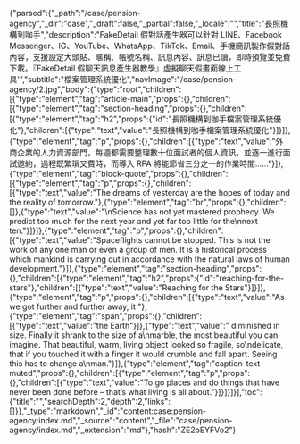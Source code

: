 {"parsed":{"_path":"/case/pension-agency","_dir":"case","_draft":false,"_partial":false,"_locale":"","title":"長照機構到咖手","description":"FakeDetail 假對話產生器可以針對 LINE、Facebook Messenger、IG、YouTube、WhatsApp、TikTok、Email、手機簡訊製作假對話內容，支援設定大頭貼、暱稱、帳號名稱、訊息內容、訊息已讀，即時預覽並免費下載。『FakeDetail 假聊天訊息產生器教學』虛擬聊天假畫面線上工具'","subtitle":"檔案管理系統優化","navImage":"/case/pension-agency/2.jpg","body":{"type":"root","children":[{"type":"element","tag":"article-main","props":{},"children":[{"type":"element","tag":"section-heading","props":{},"children":[{"type":"element","tag":"h2","props":{"id":"長照機構到咖手檔案管理系統優化"},"children":[{"type":"text","value":"長照機構到咖手檔案管理系統優化"}]}]},{"type":"element","tag":"p","props":{},"children":[{"type":"text","value":"外商企業的人力資源部門，每週都需要整理數十位面試者的個人資訊，並逐一進行面試邀約，過程既繁瑣又費時，而導入 RPA 將能節省三分之一的作業時間......"}]},{"type":"element","tag":"block-quote","props":{},"children":[{"type":"element","tag":"p","props":{},"children":[{"type":"text","value":"The dreams of yesterday are the hopes of today and the reality of tomorrow."},{"type":"element","tag":"br","props":{},"children":[]},{"type":"text","value":"\nScience has not yet mastered prophecy. We predict too much for the next year and yet far too little for the\nnext ten."}]}]},{"type":"element","tag":"p","props":{},"children":[{"type":"text","value":"Spaceflights cannot be stopped. This is not the work of any one man or even a group of men. It is a historical process which mankind is carrying out in accordance with the natural laws of human development."}]},{"type":"element","tag":"section-heading","props":{},"children":[{"type":"element","tag":"h2","props":{"id":"reaching-for-the-stars"},"children":[{"type":"text","value":"Reaching for the Stars"}]}]},{"type":"element","tag":"p","props":{},"children":[{"type":"text","value":"As we got further and further away, it "},{"type":"element","tag":"span","props":{},"children":[{"type":"text","value":"the Earth"}]},{"type":"text","value":" diminished in size. Finally it shrank to the size of a\nmarble, the most beautiful you can imagine. That beautiful, warm, living object looked so fragile, so\ndelicate, that if you touched it with a finger it would crumble and fall apart. Seeing this has to change a\nman."}]},{"type":"element","tag":"caption-text-muted","props":{},"children":[{"type":"element","tag":"p","props":{},"children":[{"type":"text","value":"To go places and do things that have never been done before – that’s what living is all about."}]}]}]}],"toc":{"title":"","searchDepth":2,"depth":2,"links":[]}},"_type":"markdown","_id":"content:case:pension-agency:index.md","_source":"content","_file":"case/pension-agency/index.md","_extension":"md"},"hash":"ZE2oEYFVo2"}